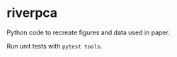 # riverpca

Python code to recreate figures and data used in paper.

Run unit tests with `pytest tools`.
